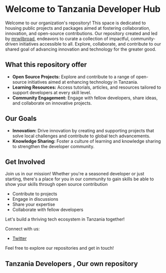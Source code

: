 # Welcome to Tanzania Developer Hub
Welcome to our organization's repository! This space is dedicated to housing public projects and packages aimed at fostering collaboration, innovation, and open-source contributions. Our repository created and led by [mrwilbroad](https://github.com/mrwilbroad), endeavors to curate a collection of impactful, community-driven initiatives accessible to all. Explore, collaborate, and contribute to our shared goal of advancing innovation and technology for the greater good.

## What this repository offer

- **Open Source Projects:** Explore and contribute to a range of open-source initiatives aimed at enhancing technology in Tanzania.
- **Learning Resources:** Access tutorials, articles, and resources tailored to support developers at every skill level.
- **Community Engagement:** Engage with fellow developers, share ideas, and collaborate on innovative projects.

## Our Goals
- **Innovation:** Drive innovation by creating and supporting projects that solve local challenges and contribute to global tech advancements.
- **Knowledge Sharing:** Foster a culture of learning and knowledge sharing to strengthen the developer community.

## Get Involved
Join us in our mission! Whether you're a seasoned developer or just starting, there's a place for you in our community to gain skills be able to show your skills through open source contribution

- Contribute to projects
- Engage in discussions
- Share your expertise
- Collaborate with fellow developers

Let's build a thriving tech ecosystem in Tanzania together!

Connect with us:
- [Twitter](https://twitter.com/mrwilbroad)

Feel free to explore our repositories and get in touch!
## Tanzania Developers , Our own repository 
